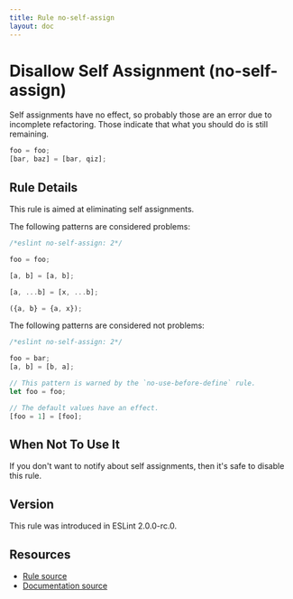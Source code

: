 ```yaml
---
title: Rule no-self-assign
layout: doc
---
```

<!-- Note: No pull requests accepted for this file. See README.md in the root directory for details. -->
# Disallow Self Assignment (no-self-assign)

Self assignments have no effect, so probably those are an error due to incomplete refactoring.
Those indicate that what you should do is still remaining.

```js
foo = foo;
[bar, baz] = [bar, qiz];
```

## Rule Details

This rule is aimed at eliminating self assignments.

The following patterns are considered problems:

```js
/*eslint no-self-assign: 2*/

foo = foo;

[a, b] = [a, b];

[a, ...b] = [x, ...b];

({a, b} = {a, x});
```

The following patterns are considered not problems:

```js
/*eslint no-self-assign: 2*/

foo = bar;
[a, b] = [b, a];

// This pattern is warned by the `no-use-before-define` rule.
let foo = foo;

// The default values have an effect.
[foo = 1] = [foo];
```

## When Not To Use It

If you don't want to notify about self assignments, then it's safe to disable this rule.

## Version

This rule was introduced in ESLint 2.0.0-rc.0.

## Resources

* [Rule source](https://github.com/eslint/eslint/tree/master/lib/rules/no-self-assign.js)
* [Documentation source](https://github.com/eslint/eslint/tree/master/docs/rules/no-self-assign.md)
